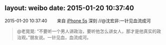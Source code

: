 layout: weibo
date: 2015-01-20 10:37:40
---
<meta name="referrer" content="no-referrer" />

2015-01-20 10:37:40  &nbsp;&nbsp;&nbsp;&nbsp;&nbsp;&nbsp; 来自 <a href="sinaweibo://customweibosource" rel="nofollow">iPhone 5s</a>
深刻 //@沈宏非:一针见血流成河
>  @老晃晃: “不要听一个男人讲政治，要听他怎么讲女人，那才是他真实的政治观。”朋友说。一针见血，血流成河。 ​​​
